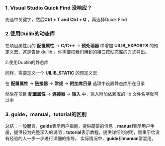 ### 1. Visual Studio Quick Find 没响应？

先选中关键字，然后**Ctrl + T and Ctrl + Q** ，再选择Quick Find 

### 2.使用Duilib的动态库

在项目属性页的 **配置属性** -> **C/C++** -> **预处理器** 中增加 **UILIB_EXPORTS** 的预定义宏，这是告诉 duilib ，你需要把我们用到的接口按动态库的方式导出。

2.使用Dublib的静态库

同样，需要定义一个 **UILIB_STATIC** 的预定义宏

在 **配置属性** -> **链接器** -> **常规** -> **附加库目录** 选项中设置静态库所在目录

然后在项目 **配置属性** -> **连接器** -> **输入** 中，输入附加依赖库的 lib 文件名字就可以啦


### 3. guide，manual，tutorial的区别
总结：一般而言，**guide**表示用户指南，提供简要的信息；**manual**表示用户手册，提供较为完整深入的说明；**tutorial**表示教程，提供详细的说明，侧重于给没有经验的人一步一步进行详细的指导。 实际情况中，**guide**和**manual**常混用。

